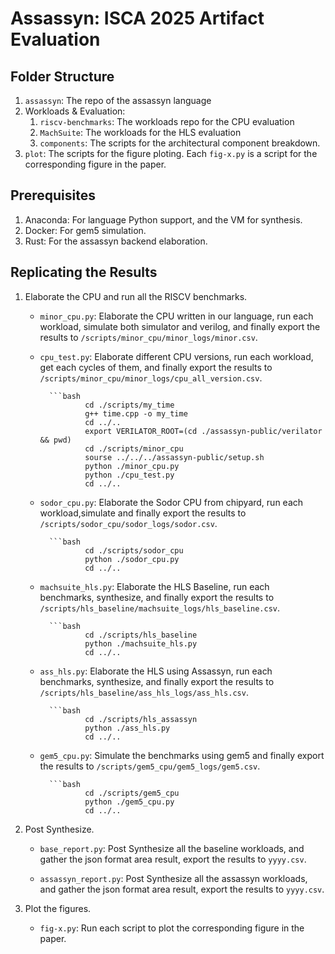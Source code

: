# Assassyn: ISCA 2025 Artifact Evaluation

## Folder Structure

1. `assassyn`: The repo of the assassyn language
2. Workloads & Evaluation:
    1. `riscv-benchmarks`: The workloads repo for the CPU evaluation
    2. `MachSuite`: The workloads for the HLS evaluation
    3. `components`: The scripts for the architectural component breakdown.
3. `plot`: The scripts for the figure ploting. Each `fig-x.py` is a script for the corresponding figure in the paper.

## Prerequisites

1. Anaconda: For language Python support, and the VM for synthesis.
2. Docker: For gem5 simulation.
3. Rust: For the assassyn backend elaboration.

## Replicating the Results

1. Elaborate the CPU and run all the RISCV benchmarks.
    - `minor_cpu.py`: Elaborate the CPU written in our language, run each workload, simulate both simulator and verilog, and finally export the results to `/scripts/minor_cpu/minor_logs/minor.csv`.
    - `cpu_test.py`: Elaborate different CPU versions, run each workload, get each cycles of them, and finally export the results to `/scripts/minor_cpu/minor_logs/cpu_all_version.csv`.

            ```bash
                    cd ./scripts/my_time
                    g++ time.cpp -o my_time
                    cd ../..
                    export VERILATOR_ROOT=(cd ./assassyn-public/verilator && pwd)
                    cd ./scripts/minor_cpu
                    sourse ../../../assassyn-public/setup.sh
                    python ./minor_cpu.py
                    python ./cpu_test.py
                    cd ../..
                


    - `sodor_cpu.py`: Elaborate the Sodor CPU from chipyard, run each workload,simulate and finally export the results to `/scripts/sodor_cpu/sodor_logs/sodor.csv`.
                
            ```bash
                    cd ./scripts/sodor_cpu
                    python ./sodor_cpu.py
                    cd ../..
                

    - `machsuite_hls.py`: Elaborate the HLS Baseline, run each benchmarks, synthesize, and finally export the results to `/scripts/hls_baseline/machsuite_logs/hls_baseline.csv`.
                
            ```bash
                    cd ./scripts/hls_baseline
                    python ./machsuite_hls.py
                    cd ../..
                
    - `ass_hls.py`: Elaborate the HLS using Assassyn, run each benchmarks, synthesize, and finally export the results to `/scripts/hls_baseline/ass_hls_logs/ass_hls.csv`.
                
            ```bash
                    cd ./scripts/hls_assassyn
                    python ./ass_hls.py
                    cd ../..

    - `gem5_cpu.py`: Simulate the benchmarks using gem5 and finally export the results to `/scripts/gem5_cpu/gem5_logs/gem5.csv`.
                
            ```bash
                    cd ./scripts/gem5_cpu
                    python ./gem5_cpu.py
                    cd ../..               

2. Post Synthesize.
    - `base_report.py`: Post Synthesize all the baseline workloads, and gather the json format area result, export the results to `yyyy.csv`.


    - `assassyn_report.py`: Post Synthesize all the assassyn workloads, and gather the json format area result, export the results to `yyyy.csv`.

3. Plot the figures.
    - `fig-x.py`: Run each script to plot the corresponding figure in the paper.
